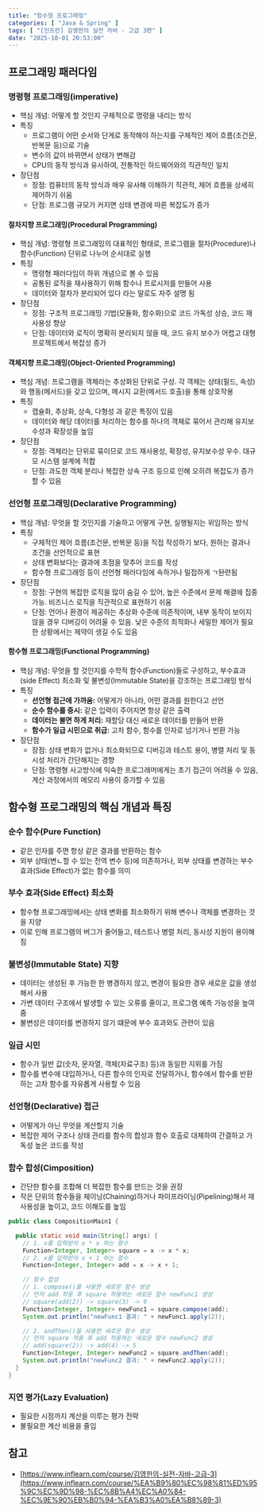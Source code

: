 ```yaml
---
title: "함수형 프로그래밍"
categories: [ "Java & Spring" ]
tags: [ "[인프런] 김영한의 실전 자바 - 고급 3편" ]
date: "2025-10-01 20:53:00"
---
```


## 프로그래밍 패러다임

### 명령형 프로그래밍(imperative)

- 핵심 개념: 어떻게 할 것인지 구체적으로 명령을 내리는 방식
- 특징
  - 프로그램이 어떤 순서와 단게로 동작해야 하는지를 구체적인 제어 흐름(조건문, 반복문 등)으로 기술
  - 변수의 값이 바뀌면서 상태가 변해감
  - CPU의 동작 방식과 유사하여, 전통적인 하드웨어와의 직관적인 일치
- 장단점
  - 장점: 컴퓨터의 동작 방식과 매우 유사해 이해하기 직관적, 제어 흐름을 상세히 제어하기 쉬움
  - 단점: 프로그램 규모가 커지면 상태 변경에 따른 복잡도가 증가

#### 절차지향 프로그래밍(Procedural Programming)

- 핵심 개념: 명령형 프로그래밍의 대표적인 형태로, 프로그램을 절차(Procedure)나 함수(Function) 단위로 나누어 순서대로 실행
- 특징
  - 명령형 패러다임이 하위 개념으로 볼 수 있음
  - 공통된 로직을 재사용하기 위해 함수나 프로시저를 만들어 사용
  - 데이터와 절차가 분리되어 있다 라는 말로도 자주 설명 됨
- 장단점
  - 장점: 구조적 프로그래밍 기법(모듈화, 함수화)으로 코드 가독성 상승, 코드 재사용성 향상
  - 단점: 데이터와 로직이 명확히 분리되지 않을 때, 코드 유지 보수가 어렵고 대형 프로젝트에서 복잡성 증가

#### 객체지향 프로그래밍(Object-Oriented Programming)

- 핵심 개념: 프로그램을 객체라는 추상화된 단위로 구성. 각 객체는 상태(필드, 속성)와 행동(메서드)을 갖고 있으며, 메시지 교환(메서드 호출)을 통해 상호작용
- 특징
  - 캡슐화, 추상화, 상속, 다형성 과 같은 특징이 있음
  - 데이터와 해당 데이터를 처리하는 함수를 하나의 객체로 묶어서 관리해 유지보수성과 확장성을 높임
- 장단점
  - 장점: 객체라는 단위로 묶이므로 코드 재사용성, 확장성, 유지보수성 우수. 대규모 시스템 설계에 적합
  - 단점: 과도한 객체 분리나 복잡한 상속 구조 등으로 인해 오히려 복잡도가 증가할 수 있음

### 선언형 프로그래밍(Declarative Programming)

- 핵심 개념: 무엇을 할 것인지를 기술하고 어떻게 구현, 실행될지는 위임하는 방식
- 특징
  - 구체적인 제어 흐름(조건문, 반복문 등)을 직접 작성하기 보다, 원하는 결과나 조건을 선언적으로 표현
  - 상태 변화보다는 결과에 초점을 맞추어 코드를 작성
  - 함수형 프로그래밍 등이 선언형 패러다임에 속하거나 밀접하게 ㄱ돤련됨
- 장단점
  - 장점: 구현의 복잡한 로직을 많이 숨길 수 있어, 높은 수준에서 문제 해결에 집중가능. 비즈니스 로직을 직관적으로 표현하기 쉬움
  - 단점: 언어나 환경이 제공하는 추상화 수준에 의존적이며, 내부 동작이 보이지 않을 경우 디버깅이 어려울 수 있음. 낮은 수준의 최적화나 세밀한 제어가 필요한 상황에서는 제약이 생길 수도 있음

#### 함수형 프로그래밍(Functional Programming)

- 핵심 개념: 무엇을 할 것인지를 수학적 함수(Function)들로 구성하고, 부수효과(side Effect) 최소화 및 불변성(Immutable State)을 강조하는 프로그래밍 방식
- 특징
  - **선언형 접근에 가까움:** 어떻게가 아니라, 어떤 결과를 원한다고 선언
  - **순수 함수를 중시:** 같은 입력이 주어지면 항상 같은 출력
  - **데이터는 불면 하게 처리:** 재할당 대신 새로운 데이터를 만들어 반환
  - **함수가 일급 시민으로 취급:** 고차 함수, 함수를 인자로 넘기거나 반환 가능
- 장단점
  - 장점: 상태 변화가 없거나 최소화되므로 디버깅과 테스트 용이, 병렬 처리 및 동시성 처리가 간단해지는 경향
  - 단점: 명령형 사고방식에 익숙한 프로그래머에게는 초기 접근이 어려울 수 있음, 계산 과정에서의 메모리 사용이 증가할 수 있음

## 함수형 프로그래밍의 핵심 개념과 특징

### 순수 함수(Pure Function)

- 같은 인자를 주면 항상 같은 결과를 반환하는 함수
- 외부 상태(변ㄴ할 수 있는 전역 변수 등)에 의존하거나, 외부 상태를 변경하는 부수 효과(Side Effect)가 없는 함수를 의미

### 부수 효과(Side Effect) 최소화

- 함수형 프로그래밍에서는 상태 변화를 최소화하기 위해 변수나 객체를 변경하는 것을 지양
- 이로 인해 프로그램의 버그가 줄어들고, 테스트나 병렬 처리, 동시성 지원이 용이해 짐

### 불변성(Immutable State) 지향

- 데이터는 생성된 후 가능한 한 병경하지 않고, 변경이 필요한 경우 새로운 값을 생성해서 사용
- 가변 데이터 구조에서 발생할 수 있는 오류를 줄이고, 프로그램 예측 가능성을 높여 줌
- 불변성은 데이터를 변경하지 않기 떄문에 부수 효과와도 관련이 있음

### 일급 시민

- 함수가 일반 값(숫자, 문자열, 객체(자료구조) 등)과 동일한 지위를 가짐
- 함수를 변수에 대입하거나, 다른 함수의 인자로 전달하거나, 함수에서 함수를 반환하는 고차 함수를 자유롭게 사용할 수 있음

### 선언형(Declarative) 접근

- 어떻게가 아닌 무엇을 계산할지 기술
- 복잡한 제어 구조나 상태 관리를 함수의 합성과 함수 호출로 대체하여 간결하고 가독성 높은 코드를 작성

### 함수 합성(Cimposition)

- 간단한 함수를 조합해 더 복잡한 함수를 만드는 것을 권장
- 작은 단위의 함수들을 체이닝(Chaining)하거나 파이프라이닝(Pipelining)해서 재사용성을 높이고, 코드 이해도를 높임

```java
public class CompositionMain1 {

  public static void main(String[] args) {
    // 1. x를 입력받아 x * x 하는 함수
    Function<Integer, Integer> square = x -> x * x;
    // 2. x를 입력받아 x + 1 하는 함수
    Function<Integer, Integer> add = x -> x + 1;

    // 함수 합성
    // 1. compose()를 사용한 새로운 함수 생성
    // 먼저 add 적용 후 square 적용하는 새로운 함수 newFunc1 생성
    // square(add(2)) -> square(3) -> 9
    Function<Integer, Integer> newFunc1 = square.compose(add);
    System.out.println("newFunc1 결과: " + newFunc1.apply(2));

    // 2. andThen()을 사용한 새로운 함수 생성
    // 먼저 square 적용 후 add 적용하는 새로운 함수 newFunc2 생성
    // add(square(2)) -> add(4) -> 5
    Function<Integer, Integer> newFunc2 = square.andThen(add);
    System.out.println("newFunc2 결과: " + newFunc2.apply(2));
  }
}
```

### 지연 평가(Lazy Evaluation)

- 필요한 시점까지 계산을 미루는 평가 전략
- 불필요한 계산 비용을 줄임

## 참고

- [https://www.inflearn.com/course/김영한의-실전-자바-고급-3](https://www.inflearn.com/course/%EA%B9%80%EC%98%81%ED%95%9C%EC%9D%98-%EC%8B%A4%EC%A0%84-%EC%9E%90%EB%B0%94-%EA%B3%A0%EA%B8%89-3)
